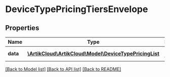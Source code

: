 # DeviceTypePricingTiersEnvelope

## Properties
Name | Type | Description | Notes
------------ | ------------- | ------------- | -------------
**data** | [**\ArtikCloud\ArtikCloud\Model\DeviceTypePricingList**](DeviceTypePricingList.md) | Data envelope | [optional] 

[[Back to Model list]](../README.md#documentation-for-models) [[Back to API list]](../README.md#documentation-for-api-endpoints) [[Back to README]](../README.md)


